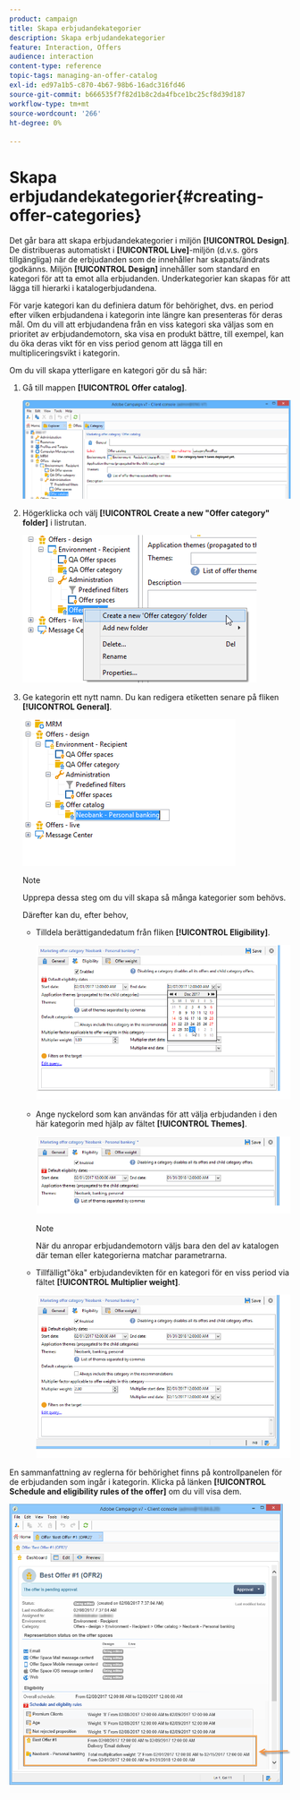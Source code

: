 ```yaml
---
product: campaign
title: Skapa erbjudandekategorier
description: Skapa erbjudandekategorier
feature: Interaction, Offers
audience: interaction
content-type: reference
topic-tags: managing-an-offer-catalog
exl-id: ed97a1b5-c870-4b67-98b6-16adc316fd46
source-git-commit: b666535f7f82d1b8c2da4fbce1bc25cf8d39d187
workflow-type: tm+mt
source-wordcount: '266'
ht-degree: 0%

---
```


# Skapa erbjudandekategorier{#creating-offer-categories}



Det går bara att skapa erbjudandekategorier i miljön **[!UICONTROL Design]**. De distribueras automatiskt i **[!UICONTROL Live]**-miljön (d.v.s. görs tillgängliga) när de erbjudanden som de innehåller har skapats/ändrats godkänns. Miljön **[!UICONTROL Design]** innehåller som standard en kategori för att ta emot alla erbjudanden. Underkategorier kan skapas för att lägga till hierarki i katalogerbjudandena.

För varje kategori kan du definiera datum för behörighet, dvs. en period efter vilken erbjudandena i kategorin inte längre kan presenteras för deras mål. Om du vill att erbjudandena från en viss kategori ska väljas som en prioritet av erbjudandemotorn, ska visa en produkt bättre, till exempel, kan du öka deras vikt för en viss period genom att lägga till en multipliceringsvikt i kategorin.

Om du vill skapa ytterligare en kategori gör du så här:

1. Gå till mappen **[!UICONTROL Offer catalog]**.

   ![](assets/offer_cat_create_001.png)

1. Högerklicka och välj **[!UICONTROL Create a new "Offer category" folder]** i listrutan.

   ![](assets/offer_cat_create_002.png)

1. Ge kategorin ett nytt namn. Du kan redigera etiketten senare på fliken **[!UICONTROL General]**.

   ![](assets/offer_cat_create_003.png)

   >[!NOTE]
   >
   >Upprepa dessa steg om du vill skapa så många kategorier som behövs.

   Därefter kan du, efter behov,

   * Tilldela berättigandedatum från fliken **[!UICONTROL Eligibility]**.

     ![](assets/offer_cat_create_004.png)

   * Ange nyckelord som kan användas för att välja erbjudanden i den här kategorin med hjälp av fältet **[!UICONTROL Themes]**.

     ![](assets/offer_cat_create_005.png)

     >[!NOTE]
     >
     >När du anropar erbjudandemotorn väljs bara den del av katalogen där teman eller kategorierna matchar parametrarna.

   * Tillfälligt&quot;öka&quot; erbjudandevikten för en kategori för en viss period via fältet **[!UICONTROL Multiplier weight]**.

     ![](assets/offer_cat_create_006.png)

En sammanfattning av reglerna för behörighet finns på kontrollpanelen för de erbjudanden som ingår i kategorin. Klicka på länken **[!UICONTROL Schedule and eligibility rules of the offer]** om du vill visa dem.

![](assets/offer_create_006.png)
